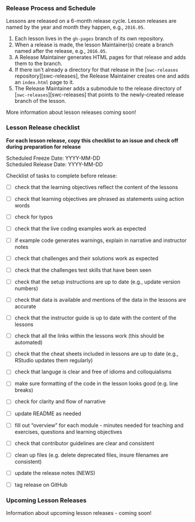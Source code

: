 ### Release Process and Schedule

Lessons are released on a 6-month release cycle. Lesson releases are
named by the year and month they happen, e.g., `2016.05`.

1.  Each lesson lives in the `gh-pages` branch of its own repository.
2.  When a release is made,
the lesson Maintainer(s) create a branch named after the release,
e.g., `2016.05`.
3.  A Release Maintainer generates HTML pages for that release and adds them to the branch.
4.  If there isn't already a directory for that release in the [`swc-releases` repository][swc-releases],
the Release Maintainer creates one
and adds an `index.html` page to it.
5.  The Release Maintainer adds a submodule to the release directory of [`swc-releases`][swc-releases]
that points to the newly-created release branch of the lesson.

More information about lesson releases coming soon!

### Lesson Release checklist

**For each lesson release, copy this checklist to an issue and check off
during preparation for release**

Scheduled Freeze Date:   YYYY-MM-DD  
Scheduled Release Date:  YYYY-MM-DD  

Checklist of tasks to complete before release:

- [ ] check that the learning objectives reflect the content of the lessons
- [ ] check that learning objectives are phrased as statements using action words
- [ ] check for typos
- [ ] check that the live coding examples work as expected
- [ ] if example code generates warnings, explain in narrative and instructor notes
- [ ] check that challenges and their solutions work as expected
- [ ] check that the challenges test skills that have been seen
- [ ] check that the setup instructions are up to date (e.g., update version numbers)
- [ ] check that data is available and mentions of the data in the lessons are accurate
- [ ] check that the instructor guide is up to date with the content of the lessons
- [ ] check that all the links within the lessons work (this should be automated)
- [ ] check that the cheat sheets included in lessons are up to date (e.g., RStudio updates them regularly)
- [ ] check that languge is clear and free of idioms and colloquialisms
- [ ] make sure formatting of the code in the lesson looks good (e.g. line breaks)
- [ ] check for clarity and flow of narrative
- [ ] update README as needed
- [ ] fill out “overview” for each module - minutes needed for teaching and exercises, questions and learning objectives
- [ ] check that contributor guidelines are clear and consistent
- [ ] clean up files (e.g. delete deprecated files, insure filenames are consistent)
- [ ] update the release notes (NEWS)
- [ ] tag release on GitHub
















### Upcoming Lesson Releases

Information about upcoming lesson releases - coming soon!
